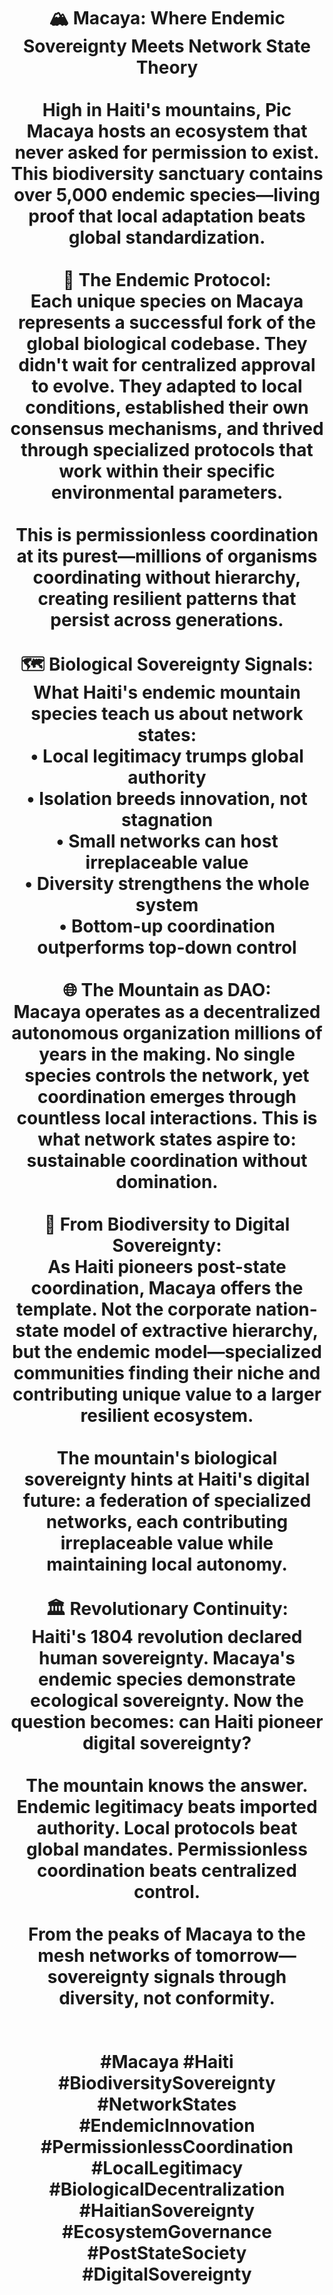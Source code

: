 ---
title: "🏔️ Macaya: Where Endemic Sovereignty Meets Network State Theory<br /><br />High in Haiti's mountains, Pic Macaya hosts an ecosystem that never asked for permission to exist. This biodiversity sanctuary contains over 5,000 endemic species—living proof that local adaptation beats global standardization.<br /><br />🌿 **The Endemic Protocol:**<br />Each unique species on Macaya represents a successful fork of the global biological codebase. They didn't wait for centralized approval to evolve. They adapted to local conditions, established their own consensus mechanisms, and thrived through specialized protocols that work within their specific environmental parameters.<br /><br />This is permissionless coordination at its purest—millions of organisms coordinating without hierarchy, creating resilient patterns that persist across generations.<br /><br />🗺️ **Biological Sovereignty Signals:**<br />What Haiti's endemic mountain species teach us about network states:<br />• Local legitimacy trumps global authority<br />• Isolation breeds innovation, not stagnation<br />• Small networks can host irreplaceable value<br />• Diversity strengthens the whole system<br />• Bottom-up coordination outperforms top-down control<br /><br />🌐 **The Mountain as DAO:**<br />Macaya operates as a decentralized autonomous organization millions of years in the making. No single species controls the network, yet coordination emerges through countless local interactions. This is what network states aspire to: sustainable coordination without domination.<br /><br />🔗 **From Biodiversity to Digital Sovereignty:**<br />As Haiti pioneers post-state coordination, Macaya offers the template. Not the corporate nation-state model of extractive hierarchy, but the endemic model—specialized communities finding their niche and contributing unique value to a larger resilient ecosystem.<br /><br />The mountain's biological sovereignty hints at Haiti's digital future: a federation of specialized networks, each contributing irreplaceable value while maintaining local autonomy.<br /><br />🏛️ **Revolutionary Continuity:**<br />Haiti's 1804 revolution declared human sovereignty. Macaya's endemic species demonstrate ecological sovereignty. Now the question becomes: can Haiti pioneer digital sovereignty?<br /><br />The mountain knows the answer. Endemic legitimacy beats imported authority. Local protocols beat global mandates. Permissionless coordination beats centralized control.<br /><br />From the peaks of Macaya to the mesh networks of tomorrow—sovereignty signals through diversity, not conformity.<br /><br /><br />#Macaya #Haiti #BiodiversitySovereignty #NetworkStates #EndemicInnovation #PermissionlessCoordination #LocalLegitimacy #BiologicalDecentralization #HaitianSovereignty #EcosystemGovernance #PostStateSociety #DigitalSovereignty"
image: "./images/gallery-item-neg-055.jpg"
visual_prompt: "Majestic mountain peak of Pic Macaya in Haiti emerging from misty clouds, but the mountain itself appears to be made of interconnected network nodes and flowing data streams. Unique endemic species around the peak are visualized as glowing network signatures and sovereign coordination protocols. The biodiversity appears as living blockchain transactions flowing through the ecosystem. Above the mountain, ethereal network connections extend into the sky, representing ungovernable sovereignty patterns. Foreground shows traditional Haitian villages connected by light threads to the mountain's network, suggesting bottom-up legitimacy and permissionless coordination. The overall atmosphere should convey natural sovereignty, endemic innovation, and the intersection of biological and digital networks. Color palette: deep forest greens and earth tones with luminous blue-green network connections, golden highlights for sovereignty signals, misty whites and grays for the mysterious mountain atmosphere."
watermark: "-55"
section: "gallery"
---
